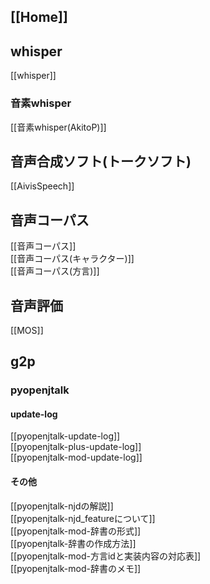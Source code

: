 
## [[Home]]

## whisper
[[whisper]]

### 音素whisper
[[音素whisper(AkitoP)]]

## 音声合成ソフト(トークソフト)
[[AivisSpeech]]


## 音声コーパス
[[音声コーパス]]  
[[音声コーパス(キャラクター)]]  
[[音声コーパス(方言)]]

## 音声評価
[[MOS]]

## g2p
### pyopenjtalk
#### update-log
[[pyopenjtalk-update-log]]  
[[pyopenjtalk-plus-update-log]]  
[[pyopenjtalk-mod-update-log]]  
#### その他
[[pyopenjtalk-njdの解説]]  
[[pyopenjtalk-njd_featureについて]]   
[[pyopenjtalk-mod-辞書の形式]]  
[[pyopenjtalk-辞書の作成方法]]  
[[pyopenjtalk-mod-方言idと実装内容の対応表]]  
[[pyopenjtalk-mod-辞書のメモ]]  
